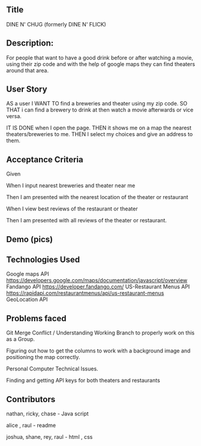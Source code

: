 ## Title
DINE N' CHUG (formerly DINE N' FLICK)

## Description: 
For people that want to have a good drink before or after watching a movie, using their zip code and with the help of google maps they can find theaters around that area.

## User Story

AS a user 
I WANT TO find a breweries and theater using my zip code.
SO THAT  i can find a brewery to drink at then watch a movie afterwards or vice versa.

IT IS DONE when I open the page.
THEN it shows me on a map the nearest theaters/breweries  to me.
THEN I select my choices and give an address to them.

## Acceptance Criteria 

Given 

When I input nearest breweries and theater near me

Then I am presented with the nearest location of the theater or restaurant

When I view best reviews of the restaurant or theater

Then I am presented with all reviews of the theater or restaurant.



## Demo (pics) 






## Technologies Used

Google maps API 
https://developers.google.com/maps/documentation/javascript/overview
Fandango API
https://developer.fandango.com/
US-Restaurant Menus API
https://rapidapi.com/restaurantmenus/api/us-restaurant-menus
GeoLocation API

## Problems faced 
Git Merge Conflict / Understanding Working Branch to properly work on this as a Group.

Figuring out how to get the columns to work with a background image and positioning the map correctly.

Personal Computer Technical Issues.

Finding and getting API keys for both theaters and restaurants


## Contributors 

nathan, ricky, chase - Java script 

alice , raul - readme 

joshua, shane, rey, raul - html , css 
